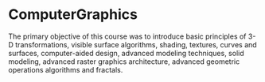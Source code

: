 # ComputerGraphics

The primary objective of this course was to introduce basic principles of 3-D transformations, visible
surface algorithms, shading, textures, curves and surfaces, computer-aided design, advanced modeling
techniques, solid modeling, advanced raster graphics architecture, advanced geometric operations
algorithms and fractals.
